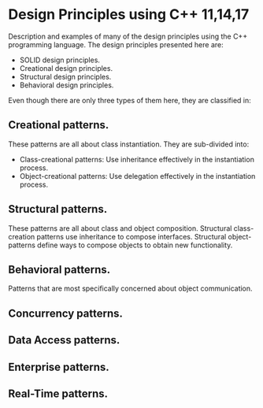 # Design Principles using C++ 11,14,17

Description and examples of many of the design principles using the C++ programming language. The design principles presented here are:

* SOLID design principles.
* Creational design principles.
* Structural design principles.
* Behavioral design principles.

Even though there are only three types of them here, they are classified in:

## Creational patterns.
These patterns are all about class instantiation. They are sub-divided into:
* Class-creational patterns: Use inheritance effectively in the instantiation process.
* Object-creational patterns: Use delegation effectively in the instantiation process.

## Structural patterns.
These patterns are all about class and object composition. Structural class-creation patterns use inheritance to compose interfaces. Structural object-patterns define ways to compose objects to obtain new functionality.

## Behavioral patterns.
Patterns that are most specifically concerned about object communication.

## Concurrency patterns.
## Data Access patterns.
## Enterprise patterns.
## Real-Time patterns.